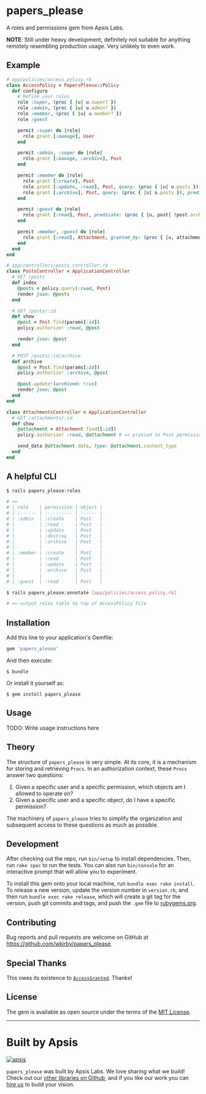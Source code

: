 # papers_please

A roles and permissions gem from Apsis Labs.

**NOTE**: Still under heavy development, definitely not suitable for anything remotely resembling production usage. Very unlikely to even work.

## Example

```ruby
# app/policies/access_policy.rb
class AccessPolicy < PapersPlease::Policy
  def configure
    # Define your roles
    role :super, (proc { |u| u.super? })
    role :admin, (proc { |u| u.admin? })
    role :member, (proc { |u| u.member? })
    role :guest

    permit :super do |role|
      role.grant [:manage], User
    end

    permit :admin, :super do |role|
      role.grant [:manage, :archive], Post
    end

    permit :member do |role|
      role.grant [:create], Post
      role.grant [:update, :read], Post, query: (proc { |u| u.posts })
      role.grant [:archive], Post, query: (proc { |u| u.posts }), predicate: (proc { |u, post| !post.archived? })
    end

    permit :guest do |role|
      role.grant [:read], Post, predicate: (proc { |u, post| !post.archived? })
    end

    permit :member, :guest do |role|
      role.grant [:read], Attachment, granted_by: (proc { |u, attachment| attachment.post })
    end
  end
end

# app/controllers/posts_controller.rb
class PostsController < ApplicationController
  # GET /posts
  def index
    @posts = policy.query(:read, Post)
    render json: @posts
  end

  # GET /posts/:id
  def show
    @post = Post.find(params[:id])
    policy.authorize! :read, @post

    render json: @post
  end

  # POST /posts/:id/archive
  def archive
    @post = Post.find(params[:id])
    policy.authorize! :archive, @post

    @post.update!(archived: true)
    render json: @post
  end
end

class AttachmentsController < ApplicationController
  # GET /attachments/:id
  def show
    @attachment = Attachment.find([:id])
    policy.authorize! :read, @attachment # => proxied to Post permission check

    send_data @attachment.data, type: @attachment.content_type
  end
end
```

## A helpful CLI

```bash
$ rails papers_please:roles

# =>
# | role    | permission | object |
# | :------ | :--------- | :----- |
# | :admin  | :create    | Post   |
# |         | :read      | Post   |
# |         | :update    | Post   |
# |         | :destroy   | Post   |
# |         | :archive   | Post   |
# |         |            |        |
# | :member | :create    | Post   |
# |         | :read      | Post   |
# |         | :update    | Post   |
# |         | :archive   | Post   |
# |         |            |        |
# | :guest  | :read      | Post   |

$ rails papers_please:annotate [app/policies/access_policy.rb]

# => output roles table to top of AccessPolicy file
```

## Installation

Add this line to your application's Gemfile:

```ruby
gem 'papers_please'
```

And then execute:

    $ bundle

Or install it yourself as:

    $ gem install papers_please

## Usage

TODO: Write usage instructions here

## Theory

The structure of `papers_please` is very simple. At its core, it is a mechanism for storing and retrieving `Procs`. In an authorization context, these `Procs` answer two questions:

1.  Given a specific user and a specific permission, which objects am I allowed to operate on?
2.  Given a specific user and a specific object, do I have a specific permission?

The machinery of `papers_please` tries to simplify the organization and subsequent access to these questions as much as possible.

## Development

After checking out the repo, run `bin/setup` to install dependencies. Then, run `rake spec` to run the tests. You can also run `bin/console` for an interactive prompt that will allow you to experiment.

To install this gem onto your local machine, run `bundle exec rake install`. To release a new version, update the version number in `version.rb`, and then run `bundle exec rake release`, which will create a git tag for the version, push git commits and tags, and push the `.gem` file to [rubygems.org](https://rubygems.org).

## Contributing

Bug reports and pull requests are welcome on GitHub at https://github.com/wkirby/papers_please.

## Special Thanks

This owes its existence to [`AccessGranted`](https://github.com/chaps-io/access-granted). Thanks!

## License

The gem is available as open source under the terms of the [MIT License](https://opensource.org/licenses/MIT).

---

# Built by Apsis

[![apsis](https://s3-us-west-2.amazonaws.com/apsiscdn/apsis.png)](https://www.apsis.io)

`papers_please` was built by Apsis Labs. We love sharing what we build! Check out our [other libraries on Github](https://github.com/apsislabs), and if you like our work you can [hire us](https://www.apsis.io/work-with-us/) to build your vision.
